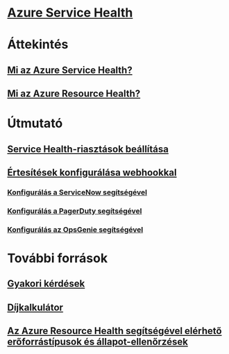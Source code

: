 # [Azure Service Health](index.md)

# Áttekintés
## [Mi az Azure Service Health?](service-health-overview.md)
## [Mi az Azure Resource Health?](resource-health-overview.md)
# Útmutató
## [Service Health-riasztások beállítása](../monitoring-and-diagnostics/monitoring-activity-log-alerts-on-service-notifications.md?toc=%2fazure%2fservice-health%2ftoc.json)
## [Értesítések konfigurálása webhookkal](service-health-alert-webhook-guide.md)
### [Konfigurálás a ServiceNow segítségével](service-health-alert-webhook-servicenow.md)
### [Konfigurálás a PagerDuty segítségével](service-health-alert-webhook-pagerduty.md)
### [Konfigurálás az OpsGenie segítségével](service-health-alert-webhook-opsgenie.md)
# További források
## [Gyakori kérdések](resource-health-faq.md)
## [Díjkalkulátor](https://azure.microsoft.com/pricing/calculator/)
## [Az Azure Resource Health segítségével elérhető erőforrástípusok és állapot-ellenőrzések](resource-health-checks-resource-types.md)


